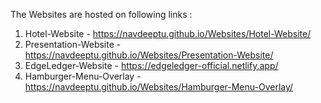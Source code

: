 The Websites are hosted on following links :
1. Hotel-Website - https://navdeeptu.github.io/Websites/Hotel-Website/
2. Presentation-Website - https://navdeeptu.github.io/Websites/Presentation-Website/
3. EdgeLedger-Website - https://edgeledger-official.netlify.app/
4. Hamburger-Menu-Overlay - https://navdeeptu.github.io/Websites/Hamburger-Menu-Overlay/